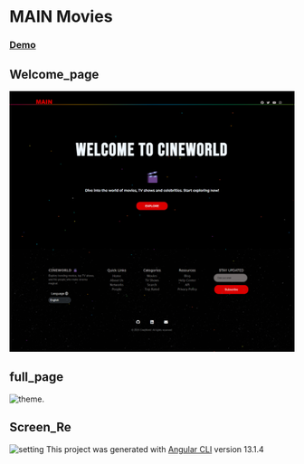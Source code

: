 # MAIN Movies

###  [Demo](https://zu34.github.io/App_MAIN_ts/welcome)


## Welcome_page
![theme](./src/assets/Wlc.png)
## full_page
![theme](/src/assets/screencapture-fullpage.png).


## Screen_Re

![setting](/src/assets/ScreenRecording.gif)
This project was generated with [Angular CLI](https://github.com/angular/angular-cli) version 13.1.4









